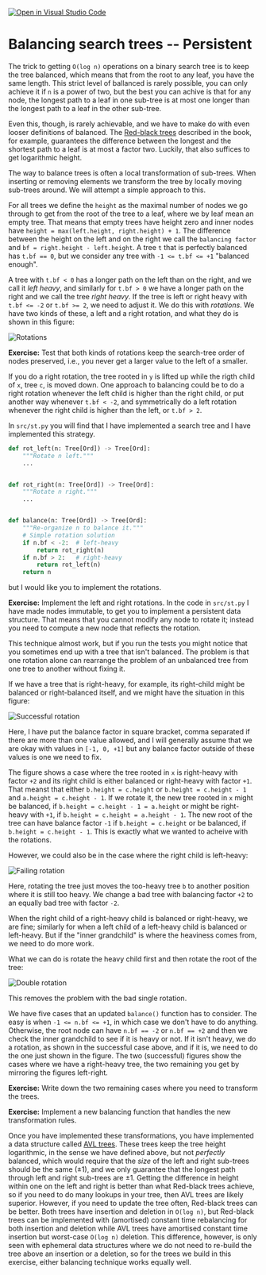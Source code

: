 [![Open in Visual Studio Code](https://classroom.github.com/assets/open-in-vscode-c66648af7eb3fe8bc4f294546bfd86ef473780cde1dea487d3c4ff354943c9ae.svg)](https://classroom.github.com/online_ide?assignment_repo_id=9413613&assignment_repo_type=AssignmentRepo)
# Balancing search trees -- Persistent

The trick to getting `O(log n)` operations on a binary search tree is to keep the tree balanced, which means that from the root to any leaf, you have the same length. This strict level of ballanced is rarely possible, you can only achieve it if `n` is a power of two, but the best you can achive is that for any node, the longest path to a leaf in one sub-tree is at most one longer than the longest path to a leaf in the other sub-tree.

Even this, though, is rarely achievable, and we have to make do with even looser definitions of balanced. The [Red-black trees](https://en.wikipedia.org/wiki/Red–black_tree) described in the book, for example, guarantees the difference between the longest and the shortest path to a leaf is at most a factor two. Luckily, that also suffices to get logarithmic height.

The way to balance trees is often a local transformation of sub-trees. When inserting or removing elements we transform the tree by locally moving sub-trees around. We will attempt a simple approach to this.

For all trees we define the `height` as the maximal number of nodes we go through to get from the root of the tree to a leaf, where we by leaf mean an empty tree. That means that empty trees have height zero and inner nodes have `height = max(left.height, right.height) + 1`. The difference between the height on the left and on the right we call the `balancing factor` and `bf = right.height - left.height`. A tree `t` that is perfectly balanced has `t.bf == 0`, but we consider any tree with `-1 <= t.bf <= +1` "balanced enough".

A tree with `t.bf < 0` has a longer path on the left than on the right, and we call it *left heavy*, and similarly for `t.bf > 0` we have a longer path on the right and we call the tree *right heavy*. If the tree is left or right heavy with `t.bf <= -2` or `t.bf >= 2`, we need to adjust it. We do this with *rotations*. We have two kinds of these, a left and a right rotation, and what they do is shown in this figure:

![Rotations](figs/Rotations/Rotations.png)

**Exercise:** Test that both kinds of rotations keep the search-tree order of nodes preserved, i.e., you never get a larger value to the left of a smaller.

If you do a right rotation, the tree rooted in `y` is lifted up while the rigth child of `x`, tree `c`, is moved down. One approach to balancing could be to do a right rotation whenever the left child is higher than the right child, or put another way whenever `t.bf < -2`, and symmetrically do a left rotation whenever the right child is higher than the left, or `t.bf > 2`.

In `src/st.py` you will find that I have implemented a search tree and I have implemented this strategy.

```python
def rot_left(n: Tree[Ord]) -> Tree[Ord]:
    """Rotate n left."""
    ...


def rot_right(n: Tree[Ord]) -> Tree[Ord]:
    """Rotate n right."""
    ...


def balance(n: Tree[Ord]) -> Tree[Ord]:
    """Re-organize n to balance it."""
    # Simple rotation solution
    if n.bf < -2:  # left-heavy
        return rot_right(n)
    if n.bf > 2:   # right-heavy
        return rot_left(n)
    return n
```

but I would like you to implement the rotations.

**Exercise:** Implement the left and right rotations. In the code in `src/st.py` I have made nodes immutable, to get you to implement a persistent data structure. That means that you cannot modify any node to rotate it; instead you need to compute a new node that reflects the rotation.

This technique almost work, but if you run the tests you might notice that you sometimes end up with a tree that isn't balanced. The problem is that one rotation alone can rearrange the problem of an unbalanced tree from one tree to another without fixing it.

If we have a tree that is right-heavy, for example, its right-child might be balanced or right-balanced itself, and we might have the situation in this figure:

![Successful rotation](figs/Rotations/single-rotation.png)

Here, I have put the balance factor in square bracket, comma separated if there are more than one value allowed, and I will generally assume that we are okay with values in `[-1, 0, +1]` but any balance factor outside of these values is one we need to fix.

The figure shows a case where the tree rooted in `x` is right-heavy with factor `+2` and its right child is either balanced or right-heavy with factor `+1`. That meanst that either `b.height = c.height` or `b.height = c.height - 1` and `a.height = c.height - 1`. If we rotate it, the new tree rooted in `x` might be balanced, if `b.height = c.height - 1 = a.height` or might be right-heavy with `+1`, if `b.height = c.height = a.height - 1`. The new root of the tree can have balance factor `-1` if `b.height = c.height` or be balanced, if `b.height = c.height - 1`. This is exactly what we wanted to acheive with the rotations.

However, we could also be in the case where the right child is left-heavy:

![Failing rotation](figs/Rotations/single-rotation-fail.png)

Here, rotating the tree just moves the too-heavy tree `b` to another position where it is still too heavy. We change a bad tree with balancing factor `+2` to an equally bad tree with factor `-2`.

When the right child of a right-heavy child is balanced or right-heavy, we are fine; similarly for when a left child of a left-heavy child is balanced or left-heavy. But if the "inner grandchild" is where the heaviness comes from, we need to do more work.

What we can do is rotate the heavy child first and then rotate the root of the tree:

![Double rotation](figs/Rotations/double-rotation.png)

This removes the problem with the bad single rotation.

We have five cases that an updated `balance()` function has to consider. The easy is when `-1 <= n.bf <= +1`, in which case we don't have to do anything. Otherwise, the root node can have `n.bf == -2` or `n.bf == +2` and then we check the inner grandchild to see if it is heavy or not. If it isn't heavy, we do a rotation, as shown in the successful case above, and if it is, we need to do the one just shown in the figure. The two (successful) figures show the cases where we have a right-heavy tree, the two remaining you get by mirroring the figures left-right.

**Exercise:** Write down the two remaining cases where you need to transform the trees.

**Exercise:** Implement a new balancing function that handles the new transformation rules.


Once you have implemented these transformations, you have implemented a data structure called [AVL trees](https://en.wikipedia.org/wiki/AVL_tree). These trees keep the tree height logarithmic, in the sense we have defined above, but not *perfectly* balanced, which would require that the *size* of the left and right sub-trees should be the same (±1), and we only guarantee that the longest path through left and right sub-trees are ±1. Getting the difference in height within one on the left and right is better than what Red-black trees achieve, so if you need to do many lookups in your tree, then AVL trees are likely superior. However, if you need to update the tree often, Red-black trees can be better. Both trees have insertion and deletion in `O(log n)`, but Red-black trees can be implemented with (amortised) constant time rebalancing for both insertion and deletion while AVL trees have amortised constant time insertion but worst-case `O(log n)` deletion. This difference, however, is only seen with ephemeral data structures where we do not need to re-build the tree above an insertion or a deletion, so for the trees we build in this exercise, either balancing technique works equally well.


